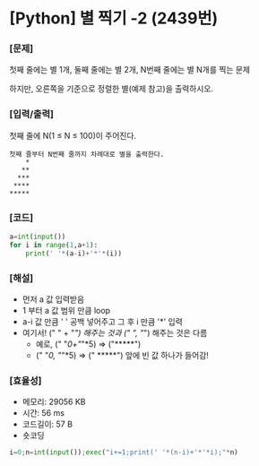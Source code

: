 # [Python] 별 찍기 -2 (2439번)

### [문제]

첫째 줄에는 별 1개, 둘째 줄에는 별 2개, N번째 줄에는 별 N개를 찍는 문제

하지만, 오른쪽을 기준으로 정렬한 별(예제 참고)을 출력하시오.

### [입력/출력]

첫째 줄에 N(1 ≤ N ≤ 100)이 주어진다.

```
첫째 줄부터 N번째 줄까지 차례대로 별을 출력한다.
    *
   **
  ***
 ****
*****
```

### [코드]

```python
a=int(input())
for i in range(1,a+1): 
	print(' '*(a-i)+'*'*(i))
```

### [해설]

- 먼저 a 값 입력받음
- 1 부터 a 값 범위 만큼 loop
- a-i 값 만큼 ' ' 공백 넣어주고 그 후 i 만큼 '*' 입력
- 여기서! (" " + "*") 해주는 것과 (" ", "*") 해주는 것은 다름
    - 예로, (" "*0+"*"*5) ⇒ ("*****")
    - (" "*0, "*"*5) ⇒ (" *****")  앞에 빈 값 하나가 들어감!

### [효율성]

- 메모리: 29056 KB
- 시간: 56 ms
- 코드길이: 57 B
- 숏코딩

```python
i=0;n=int(input());exec("i+=1;print(' '*(n-i)+'*'*i);"*n)
```